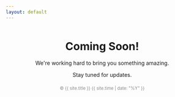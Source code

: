 ```yaml
---
layout: default
---
```


<div style="text-align: center; margin-top: 50px;">
  <h1>Coming Soon!</h1>
  <p>We're working hard to bring you something amazing.</p>
  <p>Stay tuned for updates.</p>

  <div style="margin-top: 20px; font-size: 0.8em; color: #888;">
    &copy; {{ site.title }} {{ site.time | date: "%Y" }}
  </div>
</div>
